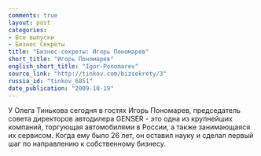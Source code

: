 ```yaml
---
comments: true
layout: post
categories:
- Все выпуски
- Бизнес Секреты
title: "Бизнес-секреты: Игорь Пономарев"
short_title: "Игорь Пономарев"
english_short_title: "Igor-Ponomarev"
source_link: "http://tinkov.com/bizsekrety/3"
russia_id: "tinkov_6851"
date_publication: "2009-10-19"
---
```

У Олега Тинькова сегодня в гостях Игорь Пономарев, председатель совета директоров автодилера GENSER - это одна из крупнейших компаний, торгующая автомобилями в России, а также занимающаяся их сервисом. Когда ему было 26 лет, он оставил науку и сделал первый шаг по направлению к собственному бизнесу.
